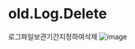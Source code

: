 # old.Log.Delete
로그파일보관기간지정하여삭제
![image](https://github.com/Main-Key-Code/old.Log.Delete/assets/72923266/1088852e-1f6d-4bbb-a3cf-185a76bf4832)
